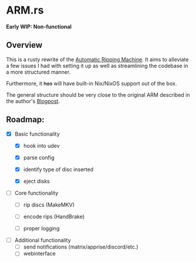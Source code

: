 # ARM.rs

**Early WIP: Non-functional**

## Overview

This is a rusty rewrite of the [Automatic Ripping Machine](https://github.com/automatic-ripping-machine/automatic-ripping-machine).
It aims to alleviate a few issues I had with setting it up
as well as streamlining the codebase in a more structured manner.

Furthermore, it ~~has~~ will have built-in Nix/NixOS support out of the box.

The general structure should be very close to the original ARM described in the author's [Blogpost](https://b3n.org/automatic-ripping-machine/).


## Roadmap:

- [x] Basic functionality
    - [x] hook into udev
    - [x] parse config
    - [x] identify type of disc inserted
    - [x] eject disks


- [ ] Core functionality
    - [ ] rip discs   (MakeMKV)
    - [ ] encode rips (HandBrake)
    - [ ] proper logging


- [ ] Additional functionality
    - [ ] send notifications (matrix/apprise/discord/etc.)
    - [ ] webinterface
